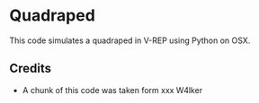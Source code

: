 # Quadraped

This code simulates a quadraped in V-REP using Python on OSX.

## Credits

- A chunk of this code was taken form xxx W4lker

